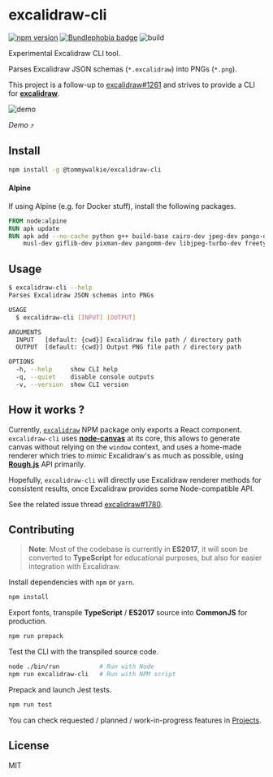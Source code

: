 # excalidraw-cli
[![npm version](https://img.shields.io/npm/v/@tommywalkie/excalidraw-cli)](https://www.npmjs.com/package/@tommywalkie/excalidraw-cli) [![Bundlephobia badge](https://badgen.net/bundlephobia/min/@tommywalkie/excalidraw-cli)](https://bundlephobia.com/result?p=@tommywalkie/excalidraw-cli@latest) ![build](https://github.com/tommywalkie/excalidraw-cli/workflows/build/badge.svg?branch=master)

Experimental Excalidraw CLI tool.

Parses Excalidraw JSON schemas (`*.excalidraw`) into PNGs (`*.png`).

This project is a follow-up to [excalidraw#1261](https://github.com/excalidraw/excalidraw/issues/1261) and strives to provide a CLI for **[excalidraw](https://github.com/excalidraw/excalidraw)**.

![demo](https://raw.githubusercontent.com/tommywalkie/excalidraw-cli/master/.github/assets/demo.gif)

_Demo_ ⤴️

## Install

```bash
npm install -g @tommywalkie/excalidraw-cli
```

#### Alpine

If using Alpine (e.g. for Docker stuff), install the following packages.

```dockerfile
FROM node:alpine
RUN apk update
RUN apk add --no-cache python g++ build-base cairo-dev jpeg-dev pango-dev \
    musl-dev giflib-dev pixman-dev pangomm-dev libjpeg-turbo-dev freetype-dev
```

## Usage

```bash
$ excalidraw-cli --help
Parses Excalidraw JSON schemas into PNGs

USAGE
  $ excalidraw-cli [INPUT] [OUTPUT]

ARGUMENTS
  INPUT   [default: {cwd}] Excalidraw file path / directory path
  OUTPUT  [default: {cwd}] Output PNG file path / directory path

OPTIONS
  -h, --help     show CLI help
  -q, --quiet    disable console outputs
  -v, --version  show CLI version
```

## How it works ?

Currently, [`excalidraw`](https://www.npmjs.com/package/excalidraw) NPM package only exports a React component. `excalidraw-cli` uses **[node-canvas](https://github.com/Automattic/node-canvas)** at its core, this allows to generate canvas without relying on the `window` context, and uses a home-made renderer which tries to _mimic_ Excalidraw's as much as possible, using [**Rough.js**](https://roughjs.com/) API primarily.

Hopefully, `excalidraw-cli` will directly use Excalidraw renderer methods for consistent results, once Excalidraw provides some Node-compatible API.

See the related issue thread [excalidraw#1780](https://github.com/excalidraw/excalidraw/issues/1780).

## Contributing

> **Note**: Most of the codebase is currently in **ES2017**, it will soon be converted to **TypeScript** for educational purposes, but also for easier integration with Excalidraw.

Install dependencies with `npm` or `yarn`.

```sh
npm install
```

Export fonts, transpile **TypeScript** / **ES2017** source into **CommonJS** for production.

```sh
npm run prepack
```

Test the CLI with the transpiled source code. 

```sh
node ./bin/run           # Run with Node
npm run excalidraw-cli   # Run with NPM script
```

Prepack and launch Jest tests.

```sh
npm run test
```

You can check requested / planned / work-in-progress features in [Projects](https://github.com/tommywalkie/excalidraw-cli/projects).

## License

MIT